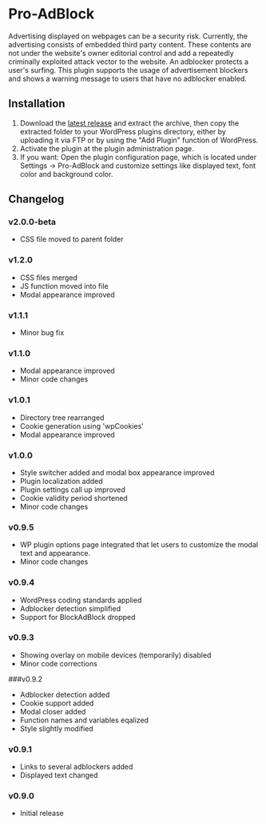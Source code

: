 # Pro-AdBlock

Advertising displayed on webpages can be a security risk. Currently, the advertising consists of embedded third party content. These contents are not under the website's owner editorial control and add a repeatedly criminally exploited attack vector to the website. An adblocker protects a user's surfing. This plugin supports the usage of advertisement blockers and shows a warning message to users that have no adblocker enabled.

## Installation

1. Download the [latest release](https://github.com/crxproject/pro-adblock/releases/latest) and extract the archive, then copy the extracted folder to your WordPress plugins directory, either by uploading it via FTP or by using the "Add Plugin" function of WordPress.
2. Activate the plugin at the plugin administration page.
3. If you want: Open the plugin configuration page, which is located under Settings -> Pro-AdBlock and customize settings like displayed text, font color and background color.

## Changelog

### v2.0.0-beta
* CSS file moved to parent folder

### v1.2.0
* CSS files merged
* JS function moved into file
* Modal appearance improved

### v1.1.1
* Minor bug fix

### v1.1.0
* Modal appearance improved
* Minor code changes

### v1.0.1

* Directory tree rearranged
* Cookie generation using 'wpCookies'
* Modal appearance improved

### v1.0.0

* Style switcher added and modal box appearance improved
* Plugin localization added
* Plugin settings call up improved
* Cookie validity period shortened
* Minor code changes

### v0.9.5

* WP plugin options page integrated that let users to customize the modal text and appearance.
* Minor code changes

### v0.9.4

* WordPress coding standards applied
* Adblocker detection simplified
* Support for BlockAdBlock dropped

### v0.9.3

* Showing overlay on mobile devices (temporarily) disabled
* Minor code corrections

###v0.9.2

* Adblocker detection added
* Cookie support added
* Modal closer added
* Function names and variables eqalized
* Style slightly modified

### v0.9.1

* Links to several adblockers added
* Displayed text changed

### v0.9.0

* Initial release
